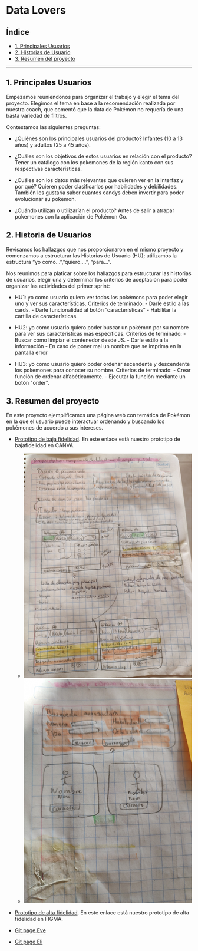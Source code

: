 # Data Lovers

## Índice

* [1. Principales Usuarios](#1-principales-usuarios)
* [2. Historias de Usuario](#2-historias-de-usuario)
* [3. Resumen del proyecto](#3-resumen-del-proyecto)

***

## 1. Principales Usuarios

Empezamos reuniendonos para organizar el trabajo y elegir el tema del proyecto. Elegimos el tema en 
base a la recomendación realizada por nuestra coach, que comentó que la data de Pokémon no requería 
de una basta variedad de filtros.

Contestamos las siguientes preguntas:


* ¿Quiénes son los principales usuarios del producto?
  Infantes (10 a 13 años) y adultos (25 a 45 años).

* ¿Cuáles son los objetivos de estos usuarios en relación con el producto?
  Tener un catálogo con los pokemones de la región kanto con sus respectivas características. 

* ¿Cuáles son los datos más relevantes que quieren ver en la interfaz y por qué?
  Quieren poder clasificarlos por habilidades y debilidades. También les gustaría saber cuantos candys 
  deben invertir para poder evolucionar su pokemon.
 
* ¿Cuándo utilizan o utilizarían el producto? 
  Antes de salir a atrapar pokemones con la aplicación de Pokémon Go. 


## 2. Historia de Usuarios

Revisamos los hallazgos que nos proporcionaron en el mismo proyecto y comenzamos a estructurar las 
Historias de Usuario (HU); utilizamos la estructura “yo como…”,”quiero….”, “para…”. 

Nos reunimos para platicar sobre los hallazgos para estructurar las historias de usuarios, elegir una 
y determinar los criterios de aceptación para poder organizar las actividades del primer sprint: 

* HU1: yo como usuario quiero ver todos los pokémons para poder elegir uno y ver sus características. 
    Criterios de terminado:
      - Darle estilo a las cards.
      - Darle funcionalidad al botón “características”
      - Habilitar la cartilla de características.

* HU2: yo como usuario quiero poder buscar un pokémon por su nombre para ver sus características más 
específicas.
    Criterios de terminado:
      - Buscar cómo limpiar el contenedor desde JS.
      - Darle estilo a la información 
      - En caso de poner mal un nombre que se imprima en la pantalla error

* HU3: yo como usuario quiero poder ordenar ascendente y descendente los pokemones para conocer su 
nombre. 
    Criterios de terminado:
      - Crear función de ordenar alfabéticamente.
      - Ejecutar la función mediante un botón "order".


## 3. Resumen del proyecto

En este proyecto ejemplificamos una página web con temática de Pokémon en la que el usuario puede interactuar 
ordenando y buscando los pokémones de acuerdo a sus intereses.

* [Prototipo de baja fidelidad](https://www.canva.com/design/DAFWQAo1aZM/vzfBAk6edUXs7ZfnLrOnsQ/view?utm_content=DAFWQAo1aZM&utm_campaign=designshare&utm_medium=link2&utm_source=sharebutton).
  En este enlace está nuestro prototipo de bajafidelidad en CANVA.
  
   * ![Maquetación Inicial 1](prototipo1.jpg)
   * ![Maquetación inicial 2](prototipo2.jpg)

* [Prototipo de alta fidelidad](https://www.figma.com/file/FlrzECDAVmWneFul1D4Tuh/PortafolioDataLoversPokemon?node-id=0%3A1&t=Q3BJAX5x6MHDWKz6-1).
  En este enlace está nuestro prototipo de alta fidelidad en FIGMA.
  
* [Git page Eve](https://evecaren.github.io/DEV003-data-lovers/)
* [Git page Eli](https://cheilanthe.github.io/DEV003-data-lovers/)